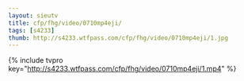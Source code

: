 ```yaml
--- 
layout: sieutv
title: cfp/fhg/video/0710mp4eji/
tags: [s4233]
thumb: http://s4233.wtfpass.com/cfp/fhg/video/0710mp4eji/1.jpg
---
```

{% include tvpro key="http://s4233.wtfpass.com/cfp/fhg/video/0710mp4eji/1.mp4" %} 
